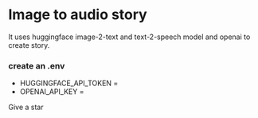 # Image to audio story

It uses huggingface image-2-text and text-2-speech model and openai to create story.

### create an .env 
- HUGGINGFACE_API_TOKEN =
- OPENAI_API_KEY =

Give a star